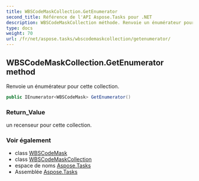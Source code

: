 ```yaml
---
title: WBSCodeMaskCollection.GetEnumerator
second_title: Référence de l'API Aspose.Tasks pour .NET
description: WBSCodeMaskCollection méthode. Renvoie un énumérateur pour cette collection.
type: docs
weight: 70
url: /fr/net/aspose.tasks/wbscodemaskcollection/getenumerator/
---
```

## WBSCodeMaskCollection.GetEnumerator method

Renvoie un énumérateur pour cette collection.

```csharp
public IEnumerator<WBSCodeMask> GetEnumerator()
```

### Return_Value

un recenseur pour cette collection.

### Voir également

* class [WBSCodeMask](../../wbscodemask/)
* class [WBSCodeMaskCollection](../)
* espace de noms [Aspose.Tasks](../../wbscodemaskcollection/)
* Assemblée [Aspose.Tasks](../../../)


